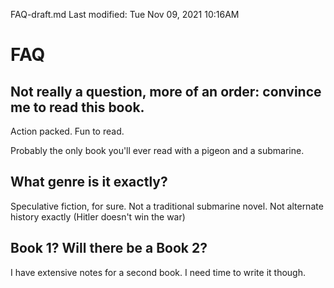 FAQ-draft.md
Last modified: Tue Nov 09, 2021  10:16AM


# FAQ

## Not really a question, more of an order: convince me to read this book.
Action packed. Fun to read.

Probably the only book you'll ever read with a pigeon and a submarine.

## What genre is it exactly?
Speculative fiction, for sure.
Not a traditional submarine novel.
Not alternate history exactly (Hitler doesn't win the war)

## Book 1? Will there be a Book 2?
I have extensive notes for a second book.
I need time to write it though.


